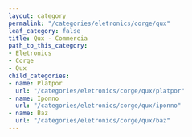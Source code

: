 ```yaml
---
layout: category
permalink: "/categories/eletronics/corge/qux"
leaf_category: false
title: Qux - Commercia
path_to_this_category:
- Eletronics
- Corge
- Qux
child_categories:
- name: Platpor
  url: "/categories/eletronics/corge/qux/platpor"
- name: Iponno
  url: "/categories/eletronics/corge/qux/iponno"
- name: Baz
  url: "/categories/eletronics/corge/qux/baz"
---
```

